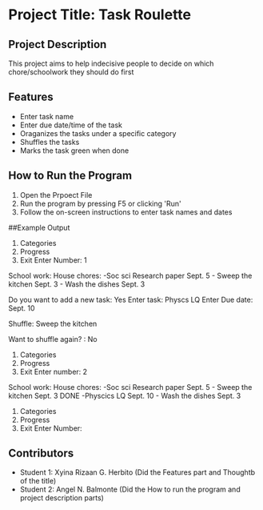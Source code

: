# Project Title: Task Roulette

## Project Description
  This project aims to help indecisive people to decide on which chore/schoolwork they should do first
## Features
  - Enter task name
  - Enter due date/time of the task
  - Oraganizes the tasks under a specific category
  - Shuffles the tasks
  - Marks the task green when done

## How to Run the Program
1. Open the Prpoect File
2. Run the program by pressing F5 or clicking 'Run' 
3. Follow the on-screen instructions to enter task names and dates

##Example Output
1. Categories
2. Progress
3. Exit
Enter Number: 1

School work:                    House chores:
-Soc sci Research paper Sept. 5         - Sweep the kitchen    Sept. 3
                                        - Wash the dishes      Sept. 3

Do you want to add a new task: Yes
 Enter task: Physcs LQ
 Enter Due date: Sept. 10
 
Shuffle: Sweep the kitchen

Want to shuffle again? : No



1. Categories
2. Progress
3. Exit
Enter number: 2

School work:                                House chores:
-Soc sci Research paper Sept. 5             - Sweep the kitchen    Sept. 3   DONE
-Physcics LQ            Sept. 10            - Wash the dishes      Sept. 3



1. Categories
2. Progress
3. Exit
Enter Number: 


## Contributors
- Student 1: Xyina Rizaan G. Herbito (Did the Features part and Thoughtb of the title)
- Student 2: Angel N. Balmonte (Did the How to run the program and project description parts)
